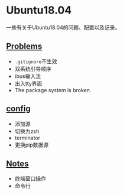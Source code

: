 # Ubuntu18.04
一些有关于Ubuntu18.04的问题、配置以及记录。

## [Problems](https://github.com/Shadowmaple/something_for_ubuntu/blob/master/problems.md)

+ `.gitignore`不生效
+ 双系统引导顺序
+ ibus输入法
+ 出入tty界面
+ The package system is broken

## [ config](https://github.com/Shadowmaple/something_for_ubuntu/blob/master/config.md)

+ 添加源
+ 切换为zsh
+ terminator
+ 更换pip数据源

## [Notes](https://github.com/Shadowmaple/something_for_ubuntu/blob/master/notes.md)

+ 终端窗口操作
+ 命令行


